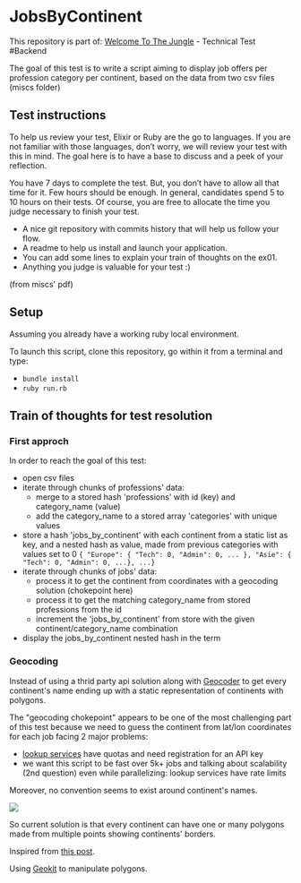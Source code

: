 # JobsByContinent 

This repository is part of: [Welcome To The Jungle](https://www.welcometothejungle.com/) - Technical Test #Backend

The goal of this test is to write a script aiming to display job offers per profession category per continent, based on the data from two csv files (miscs folder)

## Test instructions

To help us review your test, Elixir or Ruby are the go to languages.
If you are not familiar with those languages, don’t worry, we will review your test with this in mind.
The goal here is to have a base to discuss and a peek of your reflection.

You have 7 days to complete the test.
But, you don’t have to allow all that time for it.
Few hours should be enough.
In general, candidates spend 5 to 10 hours on their tests.
Of course, you are free to allocate the time you judge necessary to finish your test.

- A nice git repository with commits history that will help us follow your flow.
- A readme to help us install and launch your application.
- You can add some lines to explain your train of thoughts on the ex01.
- Anything you judge is valuable for your test :)

(from miscs' pdf)

## Setup

Assuming you already have a working ruby local environment.

To launch this script, clone this repository, go within it from a terminal and type:
- `bundle install`
- `ruby run.rb`

## Train of thoughts for test resolution

### First approch
In order to reach the goal of this test:
- open csv files
- iterate through chunks of professions' data:
  - merge to a stored hash 'professions' with id (key) and category_name (value)
  - add the category_name to a stored array 'categories' with unique values
- store a hash 'jobs_by_continent' with each continent from a static list as key, and a nested hash as value, made from previous categories with values set to 0
  `{ "Europe": { "Tech": 0, "Admin": 0, ... }, "Asie": { "Tech": 0, "Admin": 0, ...}, ...}`
- iterate through chunks of jobs' data:
  - process it to get the continent from coordinates with a geocoding solution (chokepoint here)
  - process it to get the matching category_name from stored professions from the id
  - increment the 'jobs_by_continent' from store with the given continent/category_name combination
- display the jobs_by_continent nested hash in the term


### Geocoding
Instead of using a thrid party api solution
along with [Geocoder](https://github.com/alexreisner/geocoder)
to get every continent's name
ending up with a static representation of continents with polygons.

The "geocoding chokepoint" appears to be one of the most challenging
part of this test because we need to guess the continent
from lat/lon coordinates for each job
facing 2 major problems:
- [lookup services](https://github.com/alexreisner/geocoder/blob/master/README_API_GUIDE.md) have quotas and need registration for an API key
- we want this script to be fast over 5k+ jobs
  and talking about scalability (2nd question)
  even while parallelizing: lookup services have rate limits

Moreover, no convention seems to exist around continent's names.

![](https://i.stack.imgur.com/m2fO5.png)

So current solution is that every continent can have one or many polygons
made from multiple points showing continents' borders.

Inspired from [this post](https://stackoverflow.com/questions/13905646/get-the-continent-given-the-latitude-and-longitude).

Using [Geokit](https://github.com/geokit/geokit) to manipulate polygons.
